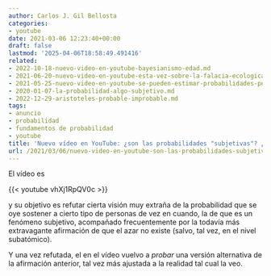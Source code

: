 ```yaml
---
author: Carlos J. Gil Bellosta
categories:
- youtube
date: 2021-03-06 12:23:40+00:00
draft: false
lastmod: '2025-04-06T18:58:49.491416'
related:
- 2022-10-18-nuevo-video-en-youtube-bayesianismo-edad.md
- 2021-06-20-nuevo-video-en-youtube-esta-vez-sobre-la-falacia-ecologica.md
- 2021-05-25-nuevo-video-en-youtube-se-pueden-estimar-probabilidades-pequenas-con-pocas-observaciones.md
- 2020-01-07-la-probabilidad-algo-subjetivo.md
- 2022-12-29-aristoteles-probable-improbable.md
tags:
- anuncio
- probabilidad
- fundamentos de probabilidad
- youtube
title: 'Nuevo vídeo en YouTube: ¿son las probabilidades "subjetivas"? ¿Existe el azar?'
url: /2021/03/06/nuevo-video-en-youtube-son-las-probabilidades-subjetivas-existe-el-azar/
---
```


El vídeo es

{{< youtube vhXj1RpQV0c >}}

y su objetivo es refutar cierta visión muy extraña de la probabilidad que se oye sostener a cierto tipo de personas de vez en cuando, la de que es un fenómeno subjetivo, acompañado frecuentemente por la todavía más extravagante afirmación de que el azar no existe (salvo, tal vez, en el nivel subatómico).

Y una vez refutada, el en el vídeo vuelvo a _probar_ una versión alternativa de la afirmación anterior, tal vez más ajustada a la realidad tal cual la veo.